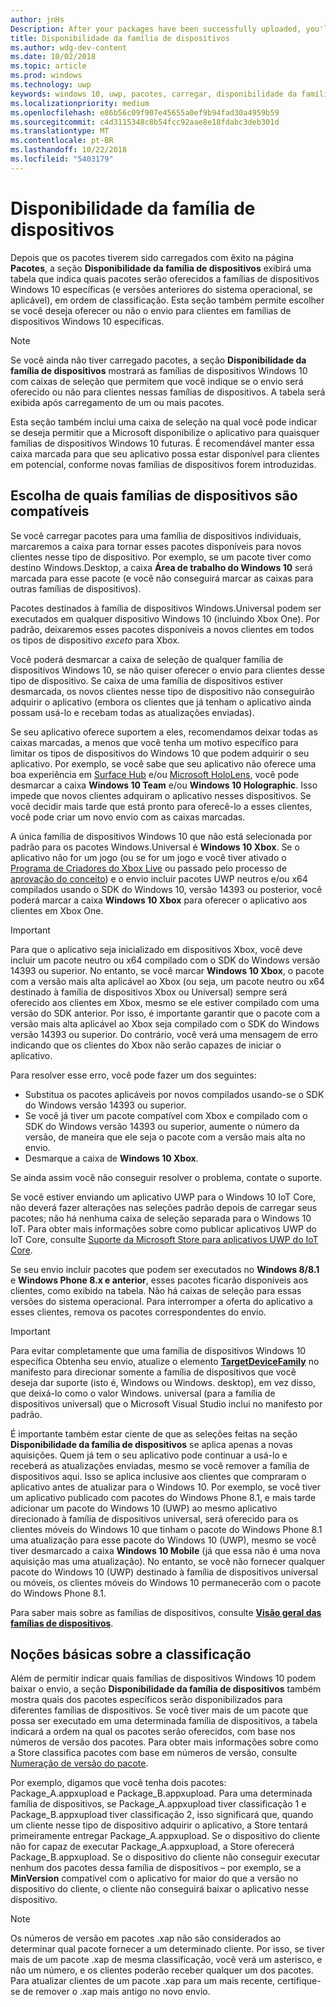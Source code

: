 ```yaml
---
author: jnHs
Description: After your packages have been successfully uploaded, you'll see a table that indicates which packages will be offered to specific Windows 10 device families (and earlier OS versions, if applicable), in ranked order.
title: Disponibilidade da família de dispositivos
ms.author: wdg-dev-content
ms.date: 10/02/2018
ms.topic: article
ms.prod: windows
ms.technology: uwp
keywords: windows 10, uwp, pacotes, carregar, disponibilidade da família de dispositivos
ms.localizationpriority: medium
ms.openlocfilehash: e86b56c09f907e45655a0ef9b94fad30a4959b59
ms.sourcegitcommit: c4d3115348c8b54fcc92aae8e18fdabc3deb301d
ms.translationtype: MT
ms.contentlocale: pt-BR
ms.lasthandoff: 10/22/2018
ms.locfileid: "5403179"
---
```

# <a name="device-family-availability"></a>Disponibilidade da família de dispositivos

Depois que os pacotes tiverem sido carregados com êxito na página **Pacotes**, a seção **Disponibilidade da família de dispositivos** exibirá uma tabela que indica quais pacotes serão oferecidos a famílias de dispositivos Windows 10 específicas (e versões anteriores do sistema operacional, se aplicável), em ordem de classificação. Esta seção também permite escolher se você deseja oferecer ou não o envio para clientes em famílias de dispositivos Windows 10 específicas.

> [!NOTE]
> Se você ainda não tiver carregado pacotes, a seção **Disponibilidade da família de dispositivos** mostrará as famílias de dispositivos Windows 10 com caixas de seleção que permitem que você indique se o envio será oferecido ou não para clientes nessas famílias de dispositivos. A tabela será exibida após carregamento de um ou mais pacotes.

Esta seção também inclui uma caixa de seleção na qual você pode indicar se deseja permitir que a Microsoft disponibilize o aplicativo para quaisquer famílias de dispositivos Windows 10 futuras. É recomendável manter essa caixa marcada para que seu aplicativo possa estar disponível para clientes em potencial, conforme novas famílias de dispositivos forem introduzidas.


## <a name="choosing-which-device-families-to-support"></a>Escolha de quais famílias de dispositivos são compatíveis

Se você carregar pacotes para uma família de dispositivos individuais, marcaremos a caixa para tornar esses pacotes disponíveis para novos clientes nesse tipo de dispositivo. Por exemplo, se um pacote tiver como destino Windows.Desktop, a caixa **Área de trabalho do Windows 10** será marcada para esse pacote (e você não conseguirá marcar as caixas para outras famílias de dispositivos).

Pacotes destinados à família de dispositivos Windows.Universal podem ser executados em qualquer dispositivo Windows 10 (incluindo Xbox One). Por padrão, deixaremos esses pacotes disponíveis a novos clientes em todos os tipos de dispositivo *exceto* para Xbox.

Você poderá desmarcar a caixa de seleção de qualquer família de dispositivos Windows 10, se não quiser oferecer o envio para clientes desse tipo de dispositivo. Se caixa de uma família de dispositivos estiver desmarcada, os novos clientes nesse tipo de dispositivo não conseguirão adquirir o aplicativo (embora os clientes que já tenham o aplicativo ainda possam usá-lo e recebam todas as atualizações enviadas).

Se seu aplicativo oferece suportem a eles, recomendamos deixar todas as caixas marcadas, a menos que você tenha um motivo específico para limitar os tipos de dispositivos do Windows 10 que podem adquirir o seu aplicativo. Por exemplo, se você sabe que seu aplicativo não oferece uma boa experiência em [Surface Hub](https://developer.microsoft.com/windows/surfacehub) e/ou [Microsoft HoloLens](https://developer.microsoft.com/windows/mixed-reality), você pode desmarcar a caixa **Windows 10 Team** e/ou **Windows 10 Holographic**. Isso impede que novos clientes adquiram o aplicativo nesses dispositivos. Se você decidir mais tarde que está pronto para oferecê-lo a esses clientes, você pode criar um novo envio com as caixas marcadas.

<span id="xbox" />

A única família de dispositivos Windows 10 que não está selecionada por padrão para os pacotes Windows.Universal é **Windows 10 Xbox**. Se o aplicativo não for um jogo (ou se for um jogo e você tiver ativado o [Programa de Criadores do Xbox Live](../xbox-live/get-started-with-creators/get-started-with-xbox-live-creators.md) ou passado pelo processo de [aprovação do conceito](../gaming/concept-approval.md)) e o envio incluir pacotes UWP neutros e/ou x64 compilados usando o SDK do Windows 10, versão 14393 ou posterior, você poderá marcar a caixa **Windows 10 Xbox** para oferecer o aplicativo aos clientes em Xbox One.

> [!IMPORTANT]
> Para que o aplicativo seja inicializado em dispositivos Xbox, você deve incluir um pacote neutro ou x64 compilado com o SDK do Windows versão 14393 ou superior. No entanto, se você marcar **Windows 10 Xbox**, o pacote com a versão mais alta aplicável ao Xbox (ou seja, um pacote neutro ou x64 destinado à família de dispositivos Xbox ou Universal) sempre será oferecido aos clientes em Xbox, mesmo se ele estiver compilado com uma versão do SDK anterior. Por isso, é importante garantir que o pacote com a versão mais alta aplicável ao Xbox seja compilado com o SDK do Windows versão 14393 ou superior. Do contrário, você verá uma mensagem de erro indicando que os clientes do Xbox não serão capazes de iniciar o aplicativo. 
> 
> Para resolver esse erro, você pode fazer um dos seguintes:
> - Substitua os pacotes aplicáveis por novos compilados usando-se o SDK do Windows versão 14393 ou superior.
> - Se você já tiver um pacote compatível com Xbox e compilado com o SDK do Windows versão 14393 ou superior, aumente o número da versão, de maneira que ele seja o pacote com a versão mais alta no envio.
> - Desmarque a caixa de **Windows 10 Xbox**.
>   
> Se ainda assim você não conseguir resolver o problema, contate o suporte.

Se você estiver enviando um aplicativo UWP para o Windows 10 IoT Core, não deverá fazer alterações nas seleções padrão depois de carregar seus pacotes; não há nenhuma caixa de seleção separada para o Windows 10 IoT. Para obter mais informações sobre como publicar aplicativos UWP do IoT Core, consulte [Suporte da Microsoft Store para aplicativos UWP do IoT Core](https://docs.microsoft.com/windows/iot-core/commercialize-your-device/installingandservicing).

Se seu envio incluir pacotes que podem ser executados no **Windows 8/8.1** e **Windows Phone 8.x e anterior**, esses pacotes ficarão disponíveis aos clientes, como exibido na tabela. Não há caixas de seleção para essas versões do sistema operacional. Para interromper a oferta do aplicativo a esses clientes, remova os pacotes correspondentes do envio.

> [!IMPORTANT]
> Para evitar completamente que uma família de dispositivos Windows 10 específica Obtenha seu envio, atualize o elemento [**TargetDeviceFamily**](https://docs.microsoft.com/uwp/schemas/appxpackage/uapmanifestschema/element-targetdevicefamily) no manifesto para direcionar somente a família de dispositivos que você deseja dar suporte (isto é, Windows ou Windows. desktop), em vez disso, que deixá-lo como o valor Windows. universal (para a família de dispositivos universal) que o Microsoft Visual Studio inclui no manifesto por padrão.

É importante também estar ciente de que as seleções feitas na seção **Disponibilidade da família de dispositivos** se aplica apenas a novas aquisições. Quem já tem o seu aplicativo pode continuar a usá-lo e receberá as atualizações enviadas, mesmo se você remover a família de dispositivos aqui. Isso se aplica inclusive aos clientes que compraram o aplicativo antes de atualizar para o Windows 10. Por exemplo, se você tiver um aplicativo publicado com pacotes do Windows Phone 8.1, e mais tarde adicionar um pacote do Windows 10 (UWP) ao mesmo aplicativo direcionado à família de dispositivos universal, será oferecido para os clientes móveis do Windows 10 que tinham o pacote do Windows Phone 8.1 uma atualização para esse pacote do Windows 10 (UWP), mesmo se você tiver desmarcado a caixa **Windows 10 Mobile** (já que essa não é uma nova aquisição mas uma atualização). No entanto, se você não fornecer qualquer pacote do Windows 10 (UWP) destinado à família de dispositivos universal ou móveis, os clientes móveis do Windows 10 permanecerão com o pacote do Windows Phone 8.1.

Para saber mais sobre as famílias de dispositivos, consulte [**Visão geral das famílias de dispositivos**](https://docs.microsoft.com/uwp/extension-sdks/device-families-overview).

## <a name="understanding-ranking"></a>Noções básicas sobre a classificação

Além de permitir indicar quais famílias de dispositivos Windows 10 podem baixar o envio, a seção **Disponibilidade da família de dispositivos** também mostra quais dos pacotes específicos serão disponibilizados para diferentes famílias de dispositivos. Se você tiver mais de um pacote que possa ser executado em uma determinada família de dispositivos, a tabela indicará a ordem na qual os pacotes serão oferecidos, com base nos números de versão dos pacotes. Para obter mais informações sobre como a Store classifica pacotes com base em números de versão, consulte [Numeração de versão do pacote](package-version-numbering.md). 

Por exemplo, digamos que você tenha dois pacotes: Package_A.appxupload e Package_B.appxupload. Para uma determinada família de dispositivos, se Package_A.appxupload tiver classificação 1 e Package_B.appxupload tiver classificação 2, isso significará que, quando um cliente nesse tipo de dispositivo adquirir o aplicativo, a Store tentará primeiramente entregar Package_A.appxupload. Se o dispositivo do cliente não for capaz de executar Package_A.appxupload, a Store oferecerá Package_B.appxupload. Se o dispositivo do cliente não conseguir executar nenhum dos pacotes dessa família de dispositivos – por exemplo, se a **MinVersion** compatível com o aplicativo for maior do que a versão no dispositivo do cliente, o cliente não conseguirá baixar o aplicativo nesse dispositivo.

> [!NOTE]
> Os números de versão em pacotes .xap não são considerados ao determinar qual pacote fornecer a um determinado cliente. Por isso, se tiver mais de um pacote .xap de mesma classificação, você verá um asterisco, e não um número, e os clientes poderão receber qualquer um dos pacotes. Para atualizar clientes de um pacote .xap para um mais recente, certifique-se de remover o .xap mais antigo no novo envio.

